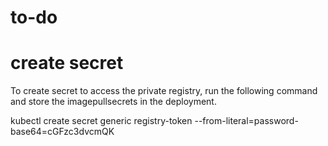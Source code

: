 # to-do

# create secret

To create secret to access the private registry, run the following command and store the imagepullsecrets in the deployment.

kubectl create secret generic registry-token --from-literal=password-base64=cGFzc3dvcmQK

# 